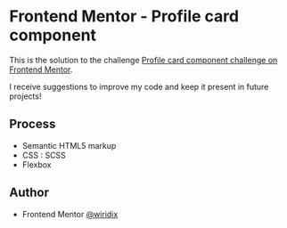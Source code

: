 # Frontend Mentor - Profile card component 

This is the solution to the challenge [Profile card component challenge on Frontend Mentor](https://www.frontendmentor.io/challenges/profile-card-component-cfArpWshJ).

I receive suggestions to improve my code and keep it present in future projects!

## Process
- Semantic HTML5 markup
- CSS : SCSS
- Flexbox

## Author
- Frontend Mentor [@wiridix](https://www.frontendmentor.io/profile/wiridix)
